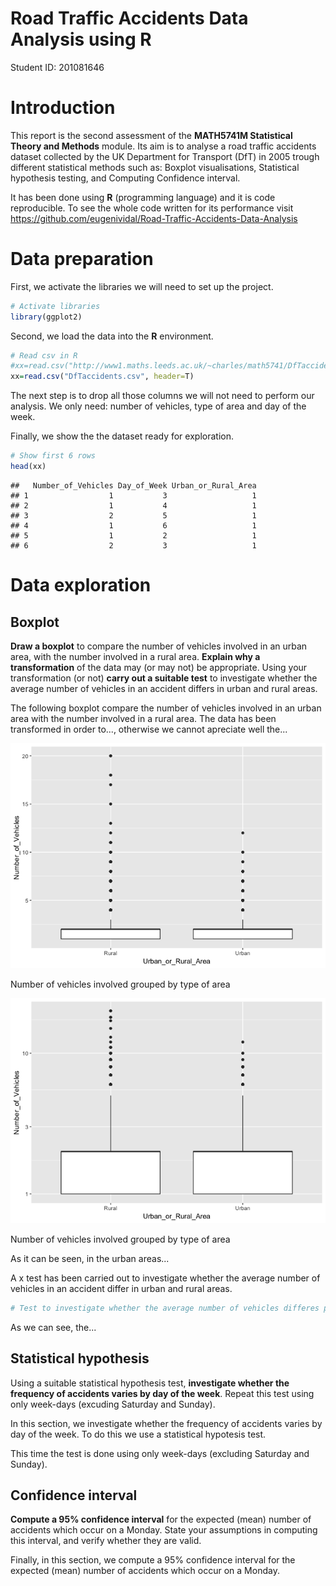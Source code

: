 Road Traffic Accidents Data Analysis using R
================
Student ID: 201081646

Introduction
============

This report is the second assessment of the **MATH5741M Statistical Theory and Methods** module. Its aim is to analyse a road traffic accidents dataset collected by the UK Department for Transport (DfT) in 2005 trough different statistical methods such as: Boxplot visualisations, Statistical hypothesis testing, and Computing Confidence interval.

It has been done using **R** (programming language) and it is code reproducible. To see the whole code written for its performance visit <https://github.com/eugenividal/Road-Traffic-Accidents-Data-Analysis>

Data preparation
================

First, we activate the libraries we will need to set up the project.

``` r
# Activate libraries
library(ggplot2)
```

Second, we load the data into the **R** environment.

``` r
# Read csv in R
#xx=read.csv("http://www1.maths.leeds.ac.uk/~charles/math5741/DfTaccidents.csv",header=T)
xx=read.csv("DfTaccidents.csv", header=T)
```

The next step is to drop all those columns we will not need to perform our analysis. We only need: number of vehicles, type of area and day of the week.

Finally, we show the the dataset ready for exploration.

``` r
# Show first 6 rows
head(xx)
```

    ##   Number_of_Vehicles Day_of_Week Urban_or_Rural_Area
    ## 1                  1           3                   1
    ## 2                  1           4                   1
    ## 3                  2           5                   1
    ## 4                  1           6                   1
    ## 5                  1           2                   1
    ## 6                  2           3                   1

Data exploration
================

Boxplot
-------

**Draw a boxplot** to compare the number of vehicles involved in an urban area, with the number involved in a rural area. **Explain why a transformation** of the data may (or may not) be appropriate. Using your transformation (or not) **carry out a suitable test** to investigate whether the average number of vehicles in an accident differs in urban and rural areas.

The following boxplot compare the number of vehicles involved in an urban area with the number involved in a rural area. The data has been transformed in order to..., otherwise we cannot apreciate well the...

<img src="201081646_Assessment2v2_files/figure-markdown_github/fig-1.png" alt="Number of vehicles involved grouped by type of area"  />
<p class="caption">
Number of vehicles involved grouped by type of area
</p>

<img src="201081646_Assessment2v2_files/figure-markdown_github/fig-2.png" alt="Number of vehicles involved grouped by type of area"  />
<p class="caption">
Number of vehicles involved grouped by type of area
</p>

As it can be seen, in the urban areas...

A x test has been carried out to investigate whether the average number of vehicles in an accident differ in urban and rural areas.

``` r
# Test to investigate whether the average number of vehicles differes per areas
```

As we can see, the...

Statistical hypothesis
----------------------

Using a suitable statistical hypothesis test, **investigate whether the frequency of accidents varies by day of the week**. Repeat this test using only week-days (excuding Saturday and Sunday).

In this section, we investigate whether the frequency of accidents varies by day of the week. To do this we use a statistical hypotesis test.

This time the test is done using only week-days (excluding Saturday and Sunday).

Confidence interval
-------------------

**Compute a 95% confidence interval** for the expected (mean) number of accidents which occur on a Monday. State your assumptions in computing this interval, and verify whether they are valid.

Finally, in this section, we compute a 95% confidence interval for the expected (mean) number of accidents which occur on a Monday.
